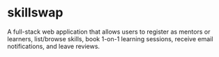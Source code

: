 # skillswap
A full-stack web application that allows users to register as mentors or learners, list/browse skills, book 1-on-1 learning sessions, receive email notifications, and leave reviews.
